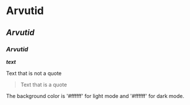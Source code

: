# **Arvutid**
## *Arvutid*
### **_Arvutid_**

***text***

Text that is not a quote

> Text that is a quote

The background color is '#ffffff' for light mode and '#ffffff' for dark mode.
